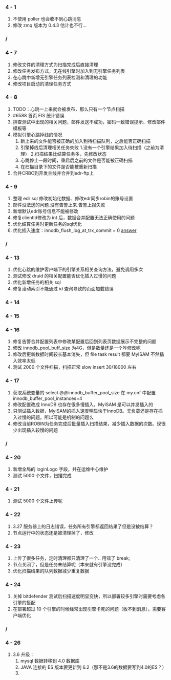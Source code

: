 ### 4 - 1

1. 不使用 poller 也会收不到心跳消息
2. 修改 zmq 版本为 0.4.3 估计也不行...

### /

### 4 - 7

1. 修改文件的清理方式为扫描完成后直接清理
2. 修改任务发布方式，无在线引擎时加入到无引擎任务列表
3. 在心跳中新增无引擎任务列表检测和清理的功能
4. 修改项目启动的清理任务方式

### 4 - 8

1. TODO：心跳一上来就会被发布，那么只有一个节点扫描
2. \#6588 首页 EIS 统计错误
3. 排查测试中出现的相关问题，邮件发送不成功，密码一致错误提示、修改邮件模板等
4. 模拟引擎心跳掉线的情况
   1. 新上来的文件能否被正确的加入到待扫描队列，之后能否正确扫描
   2. 引擎掉线后清理相关任务失败 1.没有一个引擎结果加入待扫描（之前为清理） 2.扫描结果比结算任务多，先修改状态
   3. 心跳停止一段时间，重启后之前的文件是否能被正确扫描
   4. 在扫描目录下的文件是否能被重新扫描
5. 合并CRBC到开发主线并合并到edr-ftp上

### 4 - 9

1. 整理 edr sql 修改初始化数据、修改edr同步robin的账号设置
2. 邮件没法送的问题.没有告警上来.告警上报失败
3. 新增默认edr账号信息不能被修改
4. 修复clientId修改为 int 后，数据合并配置无法正确使用的问题
5. 优化结算任务时更新任务的sql优化
6. 优化插入速度：innodb_flush_log_at_trx_commit = 0 [answer](<https://dba.stackexchange.com/questions/65753/slow-insert-update-on-innodb>)

### /

### 4 - 13

1. 优化心跳的维护客户端下的引擎关系相关查询方法，避免调用多次
2. 测试修改 druid 的相关配置能否优化插入过慢的问题
3. 优化新增任务的相关 sql 
4. 修复滚动索引不能通过 id 查询导致的页面加载错误

### 4 - 14

### 4 - 15

### 4 - 16

1. 修复告警合并配置列表中修改某配置后回到列表页数据展示不完整的问题
2. 修改 innodb_pool_buff_size 为4G，但是数量还是一个咋修改呢
3. 修改后更新数据时间较长基本消失，但 file task result 都要 MyISAM 不然插入效率太低
4. 测试 2000 个文件扫描，扫描正常 slow insert 30/18000 左右

### 4 - 17

1. 获取系统变量的 select @@innodb_buffer_pool_size 在 my.cnf 中配置 innodb_buffer_pool_instances=4
2. 修改配置改成 InnoDB 也存在很多慢插入，MyISAM 是可以并发插入的
3. 只测试插入数据，MyISAM的插入速度明显快于InnoDB。无负载还是存在插入过慢的问题。所以可能是机制的问题么
4. 修改当前ROBIN为任务完成后批量插入扫描结果，减少插入数据的次数。现很少出现插入较慢的问题

### /

### 4 - 20

1. 新增全局的 loginLogo 字段，并在运维中心维护
2. 测试 5000 个文件，扫描完成

### 4 - 21

1. 测试 5000 个文件上传呢

### 4 - 22

1. 3.27 服务器上的日志错误，任务所有引擎都返回结果了但是没被结算？
2. 节点运行中的状态还是被清理掉了，修改

### 4 - 23

1. 上传了很多任务，定时清理都只清理了一个.. 用错了 break;
2. 节点关闭了，但是任务未结算呢（本来就有引擎没完成）
3. 优化扫描结果的队列数据减少重复数据

### 4 - 24

1. 关掉 bitdefender 测试后扫描速度明显变快，所以部署较多引擎时需要考虑各引擎的搭配
2. 在部署超过 10 个引擎的时候经常出现引擎卡死的问题（收不到消息）。需要客户端优化

### /

### 4 - 26

1. 3.6 升级： 
   1. mysql 数据转移到 4.0 数据库
   2. JAVA 连接的 ES 版本要更新到 6.2（那不是3.6的数据要写到4.0的ES？）
   3. 